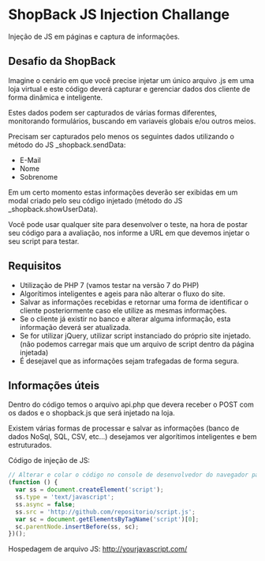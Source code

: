 # ShopBack JS Injection Challange
Injeção de JS em páginas e captura de informações.

## Desafio da ShopBack
Imagine o cenário em que você precise injetar um único arquivo .js em uma loja virtual e este código deverá capturar e gerenciar dados dos cliente de forma dinâmica e inteligente.

Estes dados podem ser capturados de várias formas diferentes, monitorando formulários, buscando em variaveis globais e/ou outros meios.

Precisam ser capturados pelo menos os seguintes dados utilizando o método do JS _shopback.sendData:
- E-Mail
- Nome
- Sobrenome

Em um certo momento estas informações deverão ser exibidas em um modal criado pelo seu código injetado (método do JS _shopback.showUserData).

Você pode usar qualquer site para desenvolver o teste, na hora de postar seu código para a avaliação, nos informe a URL em que devemos injetar o seu script para testar.

## Requisitos
- Utilização de PHP 7 (vamos testar na versão 7 do PHP)
- Algorítimos inteligentes e ageis para não alterar o fluxo do site.
- Salvar as informações recebidas e retornar uma forma de identificar o cliente posteriormente caso ele utilize as mesmas informações.
- Se o cliente já existir no banco e alterar alguma informação, esta informação deverá ser atualizada.
- Se for utilizar jQuery, utilizar script instanciado do próprio site injetado. (não podemos carregar mais que um arquivo de script dentro da página injetada)
- É desejavel que as informações sejam trafegadas de forma segura.


## Informações úteis
Dentro do código temos o arquivo api.php que devera receber o POST com os dados e o shopback.js que será injetado na loja.

Existem várias formas de processar e salvar as informações (banco de dados NoSql, SQL, CSV, etc...) desejamos ver algorítimos inteligentes e bem estruturados.

Código de injeção de JS:
```js
// Alterar e colar o código no console de desenvolvedor do navegador para iniciar o monitoramento dos dados
(function () {
  var ss = document.createElement('script');
  ss.type = 'text/javascript';
  ss.async = false;
  ss.src = 'http://github.com/repositorio/script.js';
  var sc = document.getElementsByTagName('script')[0];
  sc.parentNode.insertBefore(ss, sc);
})();
```

Hospedagem de arquivo JS: http://yourjavascript.com/